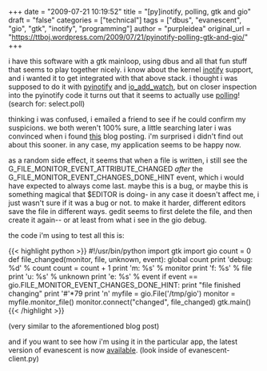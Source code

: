 +++
date = "2009-07-21 10:19:52"
title = "[py]inotify, polling, gtk and gio"
draft = "false"
categories = ["technical"]
tags = ["dbus", "evanescent", "gio", "gtk", "inotify", "programming"]
author = "purpleidea"
original_url = "https://ttboj.wordpress.com/2009/07/21/pyinotify-polling-gtk-and-gio/"
+++

i have this software with a gtk mainloop, using dbus and all that fun stuff that seems to play together nicely. i know about the kernel <a href="http://en.wikipedia.org/wiki/Inotify">inotify</a> support, and i wanted it to get integrated with that above stack. i thought i was supposed to do it with <a href="http://trac.dbzteam.org/pyinotify">pyinotify</a> and <a href="http://www.pygtk.org/pygtk2reference/gobject-functions.html#function-gobject--io-add-watch">io_add_watch</a>, but on closer inspection into the pyinotify code it turns out that it seems to actually use <a href="http://trac.dbzteam.org/pyinotify/browser/pyinotify.py">polling</a>! (search for: select.poll)

thinking i was confused, i emailed a friend to see if he could confirm my suspicions. we both weren't 100% sure, a little searching later i was convinced when i found <a href="http://www.tenshu.net/archives/2008/10/24/using-inotify-in-a-pygtk-application-without-pyinotify/">this</a> blog posting. i'm surprised i didn't find out about this sooner. in any case, my application seems to be happy now.

as a random side effect, it seems that when a file is written, i still see the G_FILE_MONITOR_EVENT_ATTRIBUTE_CHANGED *after* the G_FILE_MONITOR_EVENT_CHANGES_DONE_HINT event, which i would have expected to always come last. maybe this is a bug, or maybe this is something magical that $EDITOR is doing- in any case it doesn't affect me, i just wasn't sure if it was a bug or not. to make it harder, different editors save the file in different ways. gedit seems to first delete the file, and then create it again-- or at least from what i see in the gio debug.

the code i'm using to test all this is:

{{< highlight python >}}
#!/usr/bin/python
import gtk
import gio
count = 0
def file_changed(monitor, file, unknown, event):
	global count
	print 'debug: %d' % count
	count = count + 1
	print 'm: %s' % monitor
	print 'f: %s' % file
	print 'u: %s' % unknown
	print 'e: %s' % event
	if event == gio.FILE_MONITOR_EVENT_CHANGES_DONE_HINT:
		print "file finished changing"
	print '#'*79
	print 'n'
myfile = gio.File('/tmp/gio')
monitor = myfile.monitor_file()
monitor.connect("changed", file_changed)
gtk.main()
{{< /highlight >}}

(very similar to the aforementioned blog post)

and if you want to see how i'm using it in the particular app, the latest version of evanescent is now <a href="http://www.cs.mcgill.ca/~james/code/">available</a>. (look inside of evanescent-client.py)

